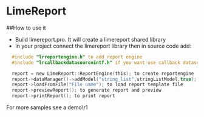 # LimeReport

##How to use it
* Build limereport.pro. It will create a limereport shared library  
* In your project connect the limereport library then in source code add:
 
```C
  #include "lrreportengine.h" to add report engine 
  #include "lrcallbackdatasourceintf.h" if you want use callback datasources

  report = new LimeReport::ReportEngine(this); to create reportengine
  report->dataManager()->addModel("string_list",stringListModel,true); to add datasource to report engine
  report->loadFromFile("File name"); to load report template file
  report->previewReport(); to generate report and preview
  report->printReport(); to print report 	 

```
For more samples see a demo\r1